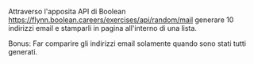 Attraverso l'apposita API di Boolean https://flynn.boolean.careers/exercises/api/random/mail generare 10 indirizzi email e stamparli in pagina all'interno di una lista.

Bonus:
Far comparire gli indirizzi email solamente quando sono stati tutti generati.